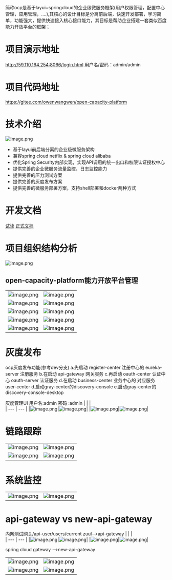 简称ocp是基于layui+springcloud的企业级微服务框架(用户权限管理，配置中心管理，应用管理，....),其核心的设计目标是分离前后端，快速开发部署，学习简单，功能强大，提供快速接入核心接口能力，其目标是帮助企业搭建一套类似百度能力开放平台的框架；

# **项目演示地址**

http://59.110.164.254:8066/login.html 用户名/密码：admin/admin

# **项目代码地址**

https://gitee.com/owenwangwen/open-capacity-platform

# 技术介绍
![image.png](https://upload-images.jianshu.io/upload_images/17103873-bec64504e9d9fdc4.png?imageMogr2/auto-orient/strip%7CimageView2/2/w/1240)


- 基于layui前后端分离的企业级微服务架构
- 兼容spring cloud netflix & spring cloud alibaba
- 优化Spring Security内部实现，实现API调用的统一出口和权限认证授权中心
- 提供完善的企业微服务流量监控，日志监控能力 
- 提供完善的压力测试方案
- 提供完善的灰度发布方案
- 提供完善的微服务部署方案，支持shell部署和docker两种方式

# 开发文档
[试读](https://www.kancloud.cn/owenwangwen/open-capacity-platform/content)
[正式文档](https://www.kancloud.cn/owenwangwen/open-capacity-platform) 

# 项目组织结构分析
![image.png](https://upload-images.jianshu.io/upload_images/17103873-b99932262f291be0.png?imageMogr2/auto-orient/strip%7CimageView2/2/w/1240)

## open-capacity-platform能力开放平台管理

|     |       |  
| --- | --- |
|   ![image.png](https://upload-images.jianshu.io/upload_images/17103873-4ceab5033e74dc9d.png?imageMogr2/auto-orient/strip%7CimageView2/2/w/1240)| ![image.png](https://upload-images.jianshu.io/upload_images/17103873-505360c24cf15142.png?imageMogr2/auto-orient/strip%7CimageView2/2/w/1240)| 
|   ![image.png](https://upload-images.jianshu.io/upload_images/17103873-8067231922929ada.png?imageMogr2/auto-orient/strip%7CimageView2/2/w/1240)| ![image.png](https://upload-images.jianshu.io/upload_images/17103873-d73fe21dfb8b335d.png?imageMogr2/auto-orient/strip%7CimageView2/2/w/1240)| 
|   ![image.png](https://upload-images.jianshu.io/upload_images/17103873-eb5a27a4686b217d.png?imageMogr2/auto-orient/strip%7CimageView2/2/w/1240)| ![image.png](https://upload-images.jianshu.io/upload_images/17103873-1adbbecea04b5f87.png?imageMogr2/auto-orient/strip%7CimageView2/2/w/1240)| 
|   ![image.png](https://upload-images.jianshu.io/upload_images/17103873-59443176a95d8106.png?imageMogr2/auto-orient/strip%7CimageView2/2/w/1240)| ![image.png](https://upload-images.jianshu.io/upload_images/17103873-26e14ee3b791a8f2.png?imageMogr2/auto-orient/strip%7CimageView2/2/w/1240)| 
|![image.png](https://upload-images.jianshu.io/upload_images/17103873-bb9395233ad74a30.png?imageMogr2/auto-orient/strip%7CimageView2/2/w/1240)|![image.png](https://upload-images.jianshu.io/upload_images/17103873-486d47d158d43b7d.png?imageMogr2/auto-orient/strip%7CimageView2/2/w/1240)|


# 灰度发布 #

ocp灰度发布功能(参考dev分支) a.先启动 register-center 注册中心的 eureka-server 注册服务
b.在启动 api-gateway 网关服务 c.再启动 oauth-center 认证中心 oauth-server 认证服务 d.在启动 business-center 业务中心的 对应服务 user-center d.启动gray-center的discovery-console
e.启动gray-center的discovery-console-desktop

灰度管理UI
用户名:admin
密码 :admin
|     |       |  
| --- | --- |
|![image.png](https://upload-images.jianshu.io/upload_images/17103873-26f2ae27bcec346d.png?imageMogr2/auto-orient/strip%7CimageView2/2/w/1240)|![image.png](https://upload-images.jianshu.io/upload_images/17103873-b4bd5362e461fef6.png?imageMogr2/auto-orient/strip%7CimageView2/2/w/1240)|
|![image.png](https://upload-images.jianshu.io/upload_images/17103873-c663072988cd5367.png?imageMogr2/auto-orient/strip%7CimageView2/2/w/1240)|![image.png](https://upload-images.jianshu.io/upload_images/17103873-8a6586765e30d339.png?imageMogr2/auto-orient/strip%7CimageView2/2/w/1240)|


# 链路跟踪 #
|     |       |  
| --- | --- |
|![image.png](https://upload-images.jianshu.io/upload_images/17103873-dd7c4fa10a637eac.png?imageMogr2/auto-orient/strip%7CimageView2/2/w/1240)|![image.png](https://upload-images.jianshu.io/upload_images/17103873-d7ad1d6ee22a0265.png?imageMogr2/auto-orient/strip%7CimageView2/2/w/1240)|
|![image.png](https://upload-images.jianshu.io/upload_images/17103873-1fd5f5ad339f81d8.png?imageMogr2/auto-orient/strip%7CimageView2/2/w/1240)|![image.png](https://upload-images.jianshu.io/upload_images/17103873-e3b293a71b100b9e.png?imageMogr2/auto-orient/strip%7CimageView2/2/w/1240)|

# 系统监控 #

|     |       |  
| --- | --- |
|![image.png](https://upload-images.jianshu.io/upload_images/17103873-dde6f10a37ae6e5f.png?imageMogr2/auto-orient/strip%7CimageView2/2/w/1240)|![image.png](https://upload-images.jianshu.io/upload_images/17103873-a8c2ea37b57c5119.png?imageMogr2/auto-orient/strip%7CimageView2/2/w/1240)|

# api-gateway vs new-api-gateway #
内网测试网关/api-user/users/current
zuul-->api-gateway
|     |       |  
| --- | --- |
|![image.png](https://upload-images.jianshu.io/upload_images/17103873-9cb52130a5462bbb.png?imageMogr2/auto-orient/strip%7CimageView2/2/w/1240)|![image.png](https://upload-images.jianshu.io/upload_images/17103873-f2dd07520e90be2e.png?imageMogr2/auto-orient/strip%7CimageView2/2/w/1240)|
|![image.png](https://upload-images.jianshu.io/upload_images/17103873-4d7e3a3e1273d360.png?imageMogr2/auto-orient/strip%7CimageView2/2/w/1240)|![image.png](https://upload-images.jianshu.io/upload_images/17103873-8980afe848c9ca5f.png?imageMogr2/auto-orient/strip%7CimageView2/2/w/1240)|

spring cloud gateway -->new-api-gateway

|     |       |  
| --- | --- |
|![image.png](https://upload-images.jianshu.io/upload_images/17103873-c24c7d20405be7fc.png?imageMogr2/auto-orient/strip%7CimageView2/2/w/1240)|![image.png](https://upload-images.jianshu.io/upload_images/17103873-87633cdadbf9e88e.png?imageMogr2/auto-orient/strip%7CimageView2/2/w/1240)|
|![image.png](https://upload-images.jianshu.io/upload_images/17103873-b32568183b5d44c9.png?imageMogr2/auto-orient/strip%7CimageView2/2/w/1240)|![image.png](https://upload-images.jianshu.io/upload_images/17103873-3565fcb99ea65f6e.png?imageMogr2/auto-orient/strip%7CimageView2/2/w/1240)|
